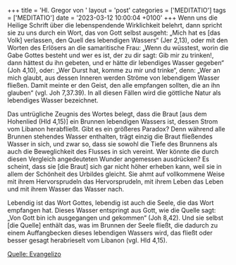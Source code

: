 +++
title = 'Hl. Gregor von '
layout = 'post'
categories = ['MEDITATIO']
tags = ['MEDITATIO']
date = '2023-03-12 10:00:04 +0100'
+++
Wenn uns die Heilige Schrift über die lebenspendende Wirklichkeit belehrt, dann spricht sie zu uns durch ein Wort, das von Gott selbst ausgeht: „Mich hat es [das Volk] verlassen, den Quell des lebendigen Wassers“ (Jer 2,13), oder mit den Worten des Erlösers an die samaritische Frau: „Wenn du wüsstest, worin die Gabe Gottes besteht und wer es ist, der zu dir sagt: Gib mir zu trinken!, dann hättest du ihn gebeten, und er hätte dir lebendiges Wasser gegeben“ (Joh 4,10), oder: „Wer Durst hat, komme zu mir und trinke“, denn: „Wer an mich glaubt, aus dessen Inneren werden Ströme von lebendigem Wasser fließen.<!--more--> Damit meinte er den Geist, den alle empfangen sollten, die an ihn glauben“ (vgl. Joh 7,37.39). In all diesen Fällen wird die göttliche Natur als lebendiges Wasser bezeichnet. 

Das untrügliche Zeugnis des Wortes belegt, dass die Braut [aus dem Hohenlied (Hld 4,15)] ein Brunnen lebendigen Wassers ist, dessen Strom vom Libanon herabfließt. Gibt es ein größeres Paradox? Denn während alle Brunnen stehendes Wasser enthalten, trägt einzig die Braut fließendes Wasser in sich, und zwar so, dass sie sowohl die Tiefe des Brunnens als auch die Beweglichkeit des Flusses in sich vereint. Wer könnte die durch diesen Vergleich angedeuteten Wunder angemessen ausdrücken? Es scheint, dass sie [die Braut] sich gar nicht höher erheben kann, weil sie in allem der Schönheit des Urbildes gleicht. Sie ahmt auf vollkommene Weise mit ihrem Hervorsprudeln das Hervorsprudeln, mit ihrem Leben das Leben und mit ihrem Wasser das Wasser nach. 

Lebendig ist das Wort Gottes, lebendig ist auch die Seele, die das Wort empfangen hat. Dieses Wasser entspringt aus Gott, wie die Quelle sagt: „Von Gott bin ich ausgegangen und gekommen“ (Joh 8,42). Und sie selbst [die Quelle] enthält das, was im Brunnen der Seele fließt, die dadurch zu einem Auffangbecken dieses lebendigen Wassers wird, das fließt oder besser gesagt herabrieselt vom Libanon (vgl. Hld 4,15).


[Quelle: Evangelizo](https://evangeliumtagfuertag.org/DE/gospel)
